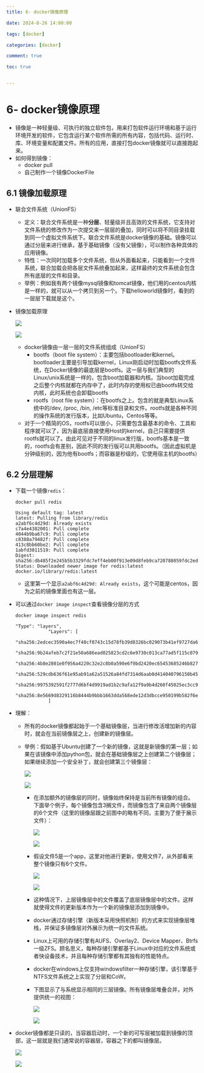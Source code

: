 ```yaml
---
title: 6- docker镜像原理

date: 2024-8-26 14:00:00

tags: [docker]

categories: [docker]

comment: true

toc: true


---
```


#

<!--more-->

# 6- docker镜像原理

- 镜像是一种轻量级、可执行的独立软件包，用来打包软件运行环境和基于运行环境开发的软件，它包含运行某个软件所需的所有内容，包括代码、运行时、库、环境变量和配置文件。所有的应用，直接打包docker镜像就可以直接跑起来。
- 如何得到镜像：
  - docker pull
  - 自己制作一个镜像DockerFile



## 6.1 镜像加载原理

- 联合文件系统（UnionFS）
  - 定义：联合文件系统是一种**分层**、轻量级并且高效的文件系统，它支持对文件系统的修改作为一次提交来一层层的叠加，同时可以将不同目录挂载到同一个虚拟文件系统下。联合文件系统是docker镜像的基础。镜像可以通过分层来进行继承，基于基础镜像（没有父镜像），可以制作各种具体的应用镜像。
  - 特性：一次同时加载多个文件系统，但从外面看起来，只能看到一个文件系统，联合加载会把各层文件系统叠加起来，这样最终的文件系统会包含所有底层的文件和目录。
  - 举例：例如我有两个镜像mysql镜像和tomcat镜像，他们用的centos内核是一样的，就可以从一个拷贝到另一个。下载helloworld镜像时，看到的一层层下载就是这个。

- 镜像加载原理

  ![](../../../themes/yilia/source/img/docker/10.png)

  ![](img/docker/10.png)
  - docker镜像由一层一层的文件系统组成（UnionFS）
    - bootfs（boot file system）：主要包括bootloader和kernel。bootloader主要是引导加载kernel，Linux刚启动时加载bootfs文件系统，在Docker镜像的最底层是bootfs。这一层与我们典型的Linux/unix系统是一样的，包含boot加载器和内核。当boot加载完成之后整个内核就都在内存中了，此时内存的使用权已由bootfs转交给内核，此时系统也会卸载bootfs
    - rootfs（root file system）：在bootfs之上。包含的就是典型Linux系统中的/dev, /proc, /bin, /etc等标准目录和文件。rootfs就是各种不同的操作系统的发行版本，比如Ubuntu，Centos等等。
  - 对于一个精简的OS，rootfs可以很小，只需要包含最基本的命令、工具和程序就可以了，因为最底层直接使用Host的kernel，自己只需要提供rootfs就可以了。由此可见对于不同的linux发行版，bootfs基本是一致的，rootfs会有差别，因此不同的发行版可以共用bootfs。（因此虚拟机是分钟级别的，因为他有bootfs；而容器是秒级的，它使用宿主机的bootfs）



## 6.2 分层理解

- 下载一个镜像`redis`：

  ```shell
  docker pull redis
  ```

  ```
  Using default tag: latest
  latest: Pulling from library/redis
  a2abf6c4d29d: Already exists
  c7a4e4382001: Pull complete
  4044b9ba67c9: Pull complete
  c8388a79482f: Pull complete
  413c8bb60be2: Pull complete
  1abfd3011519: Pull complete
  Digest: sha256:db485f2e245b5b3329fdc7eff4eb00f913e09d8feb9ca720788059fdc2ed8339
  Status: Downloaded newer image for redis:latest
  docker.io/library/redis:latest
  ```
  - 这里第一个显示`a2abf6c4d29d: Already exists`，这个可能是centos，因为之前的镜像里面也有这一层。

- 可以通过`docker image inspect`查看镜像分层的方式

  ```shell
  docker image inspect redis
  ```

  ```
  "Type": "layers",
              "Layers": [
                  "sha256:2edcec3590a4ec7f40cf0743c15d78fb39d8326bc029073b41ef9727da6c851f",
                  "sha256:9b24afeb7c2f21e50a686ead025823cd2c6e9730c013ca77ad5f115c079b57cb",
                  "sha256:4b8e2801e0f956a4220c32e2c8b0a590e6f9bd2420ec65453685246b82766ea1",
                  "sha256:529cdb636f61e95ab91a62a51526a84fd7314d6aab0d414040796150b4522372",
                  "sha256:9975392591f2777d6bf4d9919ad1b2c9afa12f9a9b4d260f45025ec3cc9b18ed",
                  "sha256:8e5669d8329116b8444b9bbb1663dda568ede12d3dbcce950199b582f6e94952"
              ]
  ```

  

- 理解：

  - 所有的docker镜像都起始于一个基础镜像层，当进行修改活增加新的内容时，就会在当前镜像层之上，创建新的镜像层。

  - 举例：假如基于Ubuntu创建了一个新的镜像，这就是新镜像的第一层；如果在该镜像中添加python包，就会在基础镜像层之上创建第二个镜像层；如果继续添加一个安全补丁，就会创建第三个镜像层：

    ![](../../../themes/yilia/source/img/docker/12.png)

    ![](img/docker/12.png)

    - 在添加额外的镜像层的同时，镜像始终保持是当前所有镜像的组合。下面举个例子，每个镜像包含3搁文件，而镜像包含了来自两个镜像层的6个文件（这里的镜像层跟之前图中的略有不同，主要为了便于展示文件）：

        ![](../../../themes/yilia/source/img/docker/13.png)

        ![](img/docker/13.png)

    - 假设文件5是一个app，这里对他进行更新，使用文件7，从外部看来整个镜像只有6个文件。
    
      ![](../../../themes/yilia/source/img/docker/14.png)
    
      ![](img/docker/14.png)
    
    - 这种情况下，上层镜像层中的文件覆盖了底层镜像层中的文件。这样就使得文件的更新版本作为一个新的镜像层添加到镜像中。
    
    - docker通过存储引擎（新版本采用快照机制）的方式来实现镜像层堆栈，并保证多镜像层对外展示为统一的文件系统。
    
    - Linux上可用的存储引擎有AUFS、Overlay2、Device Mapper、Btrfs一级ZFS。顾名思义，每种存储引擎都基于Linux中对应的文件系统或者快设备技术，并且每种存储引擎都有其独有的性能特点。
    
    - docker在windows上仅支持windowsfilter一种存储引擎，该引擎基于NTFS文件系统之上实现了分层和CoW。
    
    - 下图显示了与系统显示相同的三层镜像。所有镜像层堆叠合并，对外提供统一的视图：
    
      ![](../../../themes/yilia/source/img/docker/15.png)
    
      ![](img/docker/15.png)

- docker镜像都是只读的，当容器启动时，一个新的可写层被加载到镜像的顶部，这一层就是我们通常说的容器层，容器之下的都叫镜像层。

  ![](../../../themes/yilia/source/img/docker/11.png)

  ![](img/docker/11.png)